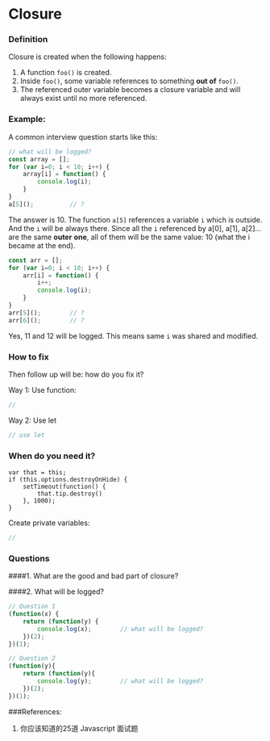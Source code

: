 # Closure

### Definition
Closure is created when the following happens:

1. A function `foo()` is created.
2. Inside `foo()`, some variable references to something **out of** `foo()`.
3. The referenced outer variable becomes a closure variable and will always exist until no more referenced.

### Example:
A common interview question starts like this:
```js
// what will be logged?
const array = [];
for (var i=0; i < 10; i++) {
    array[i] = function() {
        console.log(i);
    }
}
a[5]();          // ?
```
The answer is 10.
The function `a[5]` references a variable `i` which is outside. And the `i` will be always there. Since all the `i` referenced by a[0], a[1], a[2]... are the same **outer** **one**, all of them will be the same value: 10 (what the i became at the end).
```js
const arr = [];
for (var i=0; i < 10; i++) {
    arr[i] = function() {
        i++;
        console.log(i);
    }
}
arr[5]();        // ?
arr[6]();        // ?
```
Yes, 11 and 12 will be logged. This means same `i` was shared and modified.

### How to fix

Then follow up will be: how do you fix it?

Way 1: Use function:
```js
// 
```
Way 2: Use let
```js
// use let

```

### When do you need it?
```
var that = this;
if (this.options.destroyOnHide) {
    setTimeout(function() {
        that.tip.destroy()
    }, 1000);
}
```
Create private variables:
```js
//
```
### Questions
####1. What are the good and bad part of closure?

####2. What will be logged?
```js
// Question 1
(function(x) {
    return (function(y) {
        console.log(x);        // what will be logged?
    })(2);
})(1);

// Question 2
(function(y){
    return (function(y){
        console.log(y);        // what will be logged?
    })(2);
})(1);
```

###References:
1. 你应该知道的25道 Javascript 面试题